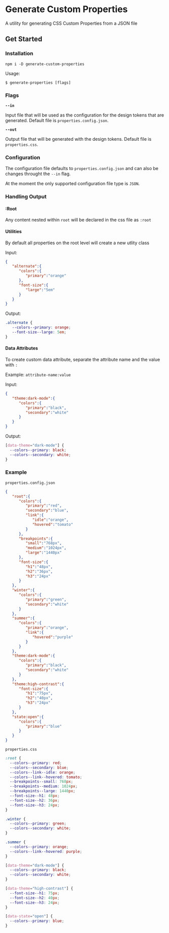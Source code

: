 # Generate Custom Properties

A utility for generating CSS Custom Properties from a JSON file

## Get Started

### Installation

`npm i -D generate-custom-properties`

Usage:

`$ generate-properties [flags]`

### Flags

**`--in`**

Input file that will be used as the configuration for the design tokens that are generated. Default file is `properties.config.json`.

**`--out`**

Output file that will be generated with the design tokens. Default file is `properties.css`.

### Configuration

The configuration file defaults to `properties.config.json` and can also be changes throught the `--in` flag.

At the moment the only supported configuration file type is `JSON`.

### Handling Output

#### :Root

Any content nested within `root` will be declared in the css file as `:root`

#### Utilities

By default all properties on the root level will create a new utlity class

Input:

```json
{
   "alternate":{
      "colors":{
         "primary":"orange"
      },
      "font-size":{
         "large":"5em"
      }
   }
}
```

Output:

```css
.alternate {
   --colors--primary: orange;
   --font-size--large: 5em;
}
```

#### Data Attributes

To create custom data attribute, separate the attribute name and the value with `:`

Example:
`attribute-name:value`

Input:

```json
{
   "theme:dark-mode":{
      "colors":{
         "primary":"black",
         "secondary":"white"
      }
   }
}
```

Output:

```css
[data-theme="dark-mode"] {
  --colors--primary: black;
  --colors--secondary: white;
}
```

### Example

`properties.config.json`

```json
{
   "root":{
      "colors":{
         "primary":"red",
         "secondary":"blue",
         "link":{
            "idle":"orange",
            "hovered":"tomato"
         }
      },
      "breakpoints":{
         "small":"768px",
         "medium":"1024px",
         "large":"1440px"
      },
      "font-size":{
         "h1":"48px",
         "h2":"36px",
         "h3":"24px"
      }
   },
   "winter":{
      "colors":{
         "primary":"green",
         "secondary":"white"
      }
   },
   "summer":{
      "colors":{
         "primary":"orange",
         "link":{
            "hovered":"purple"
         }
      }
   },
   "theme:dark-mode":{
      "colors":{
         "primary":"black",
         "secondary":"white"
      }
   },
   "theme:high-contrast":{
      "font-size":{
         "h1":"75px",
         "h2":"40px",
         "h3":"24px"
      }
   },
   "state:open":{
      "colors":{
         "primary":"blue"
      }
   }
}
```

`properties.css`

```css
:root {
  --colors--primary: red;
  --colors--secondary: blue;
  --colors--link--idle: orange;
  --colors--link--hovered: tomato;
  --breakpoints--small: 768px;
  --breakpoints--medium: 1024px;
  --breakpoints--large: 1440px;
  --font-size--h1: 48px;
  --font-size--h2: 36px;
  --font-size--h3: 24px;
}

.winter {
  --colors--primary: green;
  --colors--secondary: white;
}

.summer {
  --colors--primary: orange;
  --colors--link--hovered: purple;
}

[data-theme="dark-mode"] {
  --colors--primary: black;
  --colors--secondary: white;
}

[data-theme="high-contrast"] {
  --font-size--h1: 75px;
  --font-size--h2: 40px;
  --font-size--h3: 24px;
}

[data-state="open"] {
  --colors--primary: blue;
}
```
